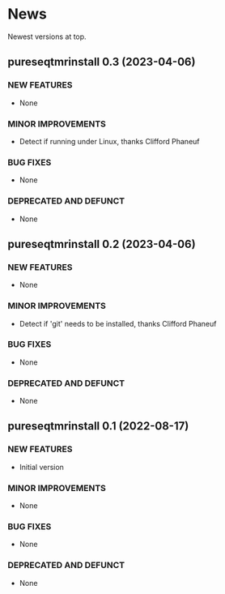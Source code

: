 # News

Newest versions at top.

## pureseqtmrinstall 0.3 (2023-04-06)

### NEW FEATURES

  * None

### MINOR IMPROVEMENTS

  * Detect if running under Linux, thanks Clifford Phaneuf

### BUG FIXES

  * None

### DEPRECATED AND DEFUNCT

  * None

## pureseqtmrinstall 0.2 (2023-04-06)

### NEW FEATURES

  * None

### MINOR IMPROVEMENTS

  * Detect if 'git' needs to be installed, thanks Clifford Phaneuf

### BUG FIXES

  * None

### DEPRECATED AND DEFUNCT

  * None

## pureseqtmrinstall 0.1 (2022-08-17)

### NEW FEATURES

  * Initial version

### MINOR IMPROVEMENTS

  * None

### BUG FIXES

  * None

### DEPRECATED AND DEFUNCT

  * None

